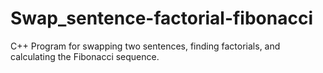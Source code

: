 # Swap_sentence-factorial-fibonacci
C++ Program for swapping two sentences, finding factorials, and calculating the Fibonacci sequence.
